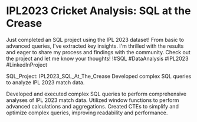 # IPL2023 Cricket Analysis: SQL at the Crease

Just completed an SQL project using the IPL 2023 dataset! From basic to advanced queries, I've extracted key insights. 
I'm thrilled with the results and eager to share my process and findings with the community. Check out the project and let me know your thoughts!
!#SQL #DataAnalysis #IPL2023 #LinkedInProject

SQL_Project: IPL2023_SQL_At_The_Crease
Developed complex SQL queries to analyze IPL 2023 match data.

Developed and executed complex SQL queries to perform comprehensive analyses of IPL 2023 match data.
Utilized window functions to perform advanced calculations and aggregations.
Created CTEs to simplify and optimize complex queries, improving readability and performance. 


